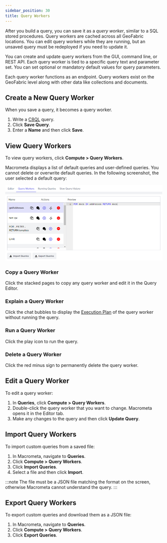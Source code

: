 ```yaml
---
sidebar_position: 30
title: Query Workers
---
```


After you build a query, you can save it as a _query worker_, similar to a SQL stored procedures. Query workers are cached across all GeoFabric locations. You can edit query workers while they are running, but an unsaved query must be redeployed if you need to update it.

You can create and update query workers from the GUI, command line, or REST API. Each query worker is tied to a specific query text and parameter set. You can set optional or mandatory default values for query parameters.

Each query worker functions as an endpoint. Query workers exist on the GeoFabric level along with other data like collections and documents.

## Create a New Query Worker

When you save a query, it becomes a query worker.

1. Write a [C8QL](c8ql/index.md) query.
2. Click **Save Query**.
3. Enter a **Name** and then click **Save**.

## View Query Workers

To view query workers, click **Compute > Query Workers**.

Macrometa displays a list of default queries and user-defined queries. You cannot delete or overwrite default queries. In the following screenshot, the user selected a default query:

![Query Workers](/img/queries/saved-queries.png)

### Copy a Query Worker

Click the stacked pages to copy any query worker and edit it in the Query Editor.

### Explain a Query Worker

Click the chat bubbles to display the [Execution Plan](running-queries.md#execution-plan) of the query worker without running the query.

### Run a Query Worker

Click the play icon to run the query.

### Delete a Query Worker

Click the red minus sign to permanently delete the query worker.

## Edit a Query Worker

To edit a query worker:

1. In **Queries**, click **Compute > Query Workers**.
2. Double-click the query worker that you want to change. Macrometa opens it in the Editor tab.
3. Make any changes to the query and then click **Update Query**.

## Import Query Workers

To import custom queries from a saved file:

1. In Macrometa, navigate to **Queries**.
2. Click **Compute > Query Workers**.
3. Click **Import Queries**.
4. Select a file and then click **Import**.

:::note
The file must be a JSON file matching the format on the screen, otherwise Macrometa cannot understand the query.
:::

## Export Query Workers

To export custom queries and download them as a JSON file:

1. In Macrometa, navigate to **Queries**.
2. Click **Compute > Query Workers**.
3. Click **Export Queries**.
